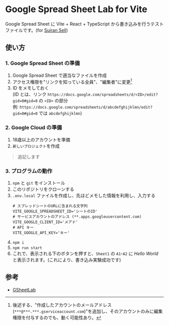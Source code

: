 # Google Spread Sheet Lab for Vite

Google Spread Sheet に Vite + React + TypeScript から書き込みを行うテストファイルです。(for [Suiran Sell](https://github.com/suiranfes/sell.suiranfes.blue))

## 使い方

### 1. Google Spread Sheet の準備

1. Google Spread Sheet で適当なファイルを作成
1. アクセス権限を"リンクを知っている全員"、"編集者"に変更[^hint1]
1. ID をメモしておく  
(ID とは、リンク `https://docs.google.com/spreadsheets/d/<ID>/edit?gid=0#gid=0` の `<ID>` の部分  
例: `https://docs.google.com/spreadsheets/d/abcdefghijklmn/edit?gid=0#gid=0` では `abcdefghijklmn`)

[^hint1]: 後述する、"作成したアカウントのメールアドレス (`***@***.***.gserviceaccount.com`)"を追加し、そのアカウントのみに編集権限を付与するのでも、動く可能性あり。

### 2. Google Cloud の準備

1. 18歳以上のアカウントを準備
1. `新しいプロジェクト`を作成

<!-- 
1. `API とサービス`から <kbd>API とサービスを有効にする</kbd>ボタンを押し、`Google Sheets API` を追加
1. また、サイドバーの `API とサービス`から`認証情報`を開き、`サービス アカウントを管理`を開く
1. <kbd>サービス アカウントを作成</kbd>ボタンを押し、適当に作成する
1. 作成したアカウントのメールアドレス (`***@***.***.gserviceaccount.com`) をメモする
1. また、作成したアカウントの`鍵を管理`から、新しい鍵 (JSON) を作成する
1. 自動的にダウンロードされた `.json` ファイル内の `private_key` をメモする
 -->

> 追記します

### 3. プログラムの動作

1. `npm` と `git` をインストール
1. このリポジトリをクローンする
1. `.env.local` ファイルを作成し、先ほどメモした情報を利用し、入力する  
    ```.env
    # スプレッドシートのURLに含まれる文字列
    VITE_GOOGLE_SPREADSHEET_ID='シートのID'
    # サービスアカウントのアドレス (**.apps.googleusercontent.com)
    VITE_GOOGLE_CLIENT_ID='メアド'
    # API キー
    VITE_GOOGLE_API_KEY='キー'
    ```
1. `npm i`
1. `npm run start`
1. これで、表示される下のボタンを押すと、`Sheet1` の `A1`-`A2` に *Hello World* と表示されます。(これにより、書き込み実験成功です)

## 参考

- [GSheetLab](https://github.com/suiranfes/GSheetLab)
